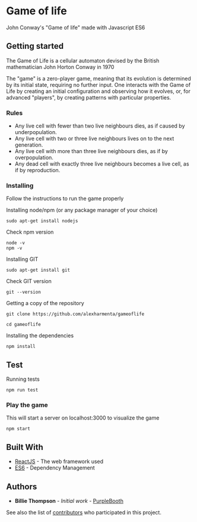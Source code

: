 # Game of life
John Conway's "Game of life" made with Javascript ES6

## Getting started

The Game of Life is a cellular automaton devised by the British mathematician John Horton Conway in 1970

The "game" is a zero-player game, meaning that its evolution is determined by its initial state, requiring no further input. One interacts with the Game of Life by creating an initial configuration and observing how it evolves, or, for advanced "players", by creating patterns with particular properties.

### Rules

* Any live cell with fewer than two live neighbours dies, as if caused by underpopulation.
* Any live cell with two or three live neighbours lives on to the next generation.
* Any live cell with more than three live neighbours dies, as if by overpopulation.
* Any dead cell with exactly three live neighbours becomes a live cell, as if by reproduction.

### Installing

Follow the instructions to run the game properly


Installing node/npm (or any package manager of your choice)

```
sudo apt-get install nodejs
```
Check npm version
```
node -v
npm -v
```

Installing GIT

```
sudo apt-get install git
```
Check GIT version
```
git --version
```

Getting a copy of the repository
```
git clone https://github.com/alexharmenta/gameoflife
```
```
cd gameoflife
```

Installing the dependencies
```
npm install
```

## Test
Running tests
```
npm run test
```

### Play the game
This will start a server on localhost:3000 to visualize the game
```
npm start
```


## Built With

* [ReactJS](https://facebook.github.io/react/) - The web framework used
* [ES6](https://developer.mozilla.org/es/docs/Web/JavaScript/Novedades_en_JavaScript/ECMAScript_6_support_in_Mozilla) - Dependency Management

## Authors

* **Billie Thompson** - *Initial work* - [PurpleBooth](https://github.com/PurpleBooth)

See also the list of [contributors](https://github.com/your/project/contributors) who participated in this project.

